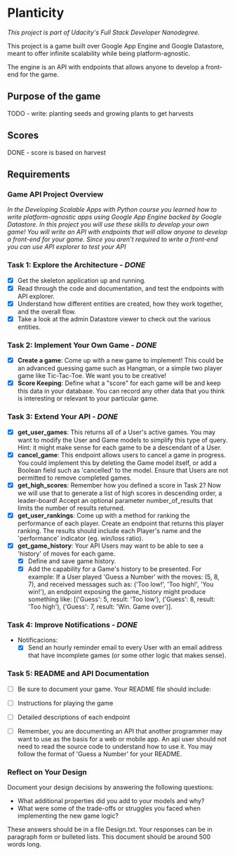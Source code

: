 # Planticity

_This project is part of Udacity's Full Stack Developer Nanodegree._

This project is a game built over Google App Engine and Google Datastore, meant to offer infinite scalability while being platform-agnostic.
 
The engine is an API with endpoints that allows anyone to develop a front-end for the game.
 
## Purpose of the game

TODO - write: planting seeds and growing plants to get harvests

## Scores

DONE - score is based on harvest

## Requirements

### Game API Project Overview

_In the Developing Scalable Apps with Python course you learned how to write platform-agnostic apps using Google App Engine backed by Google Datastore. In this project you will use these skills to develop your own game! You will write an API with endpoints that will allow anyone to develop a front-end for your game. Since you aren't required to write a front-end you can use API explorer to test your API_

### Task 1: Explore the Architecture - _DONE_

  - [x] Get the skeleton application up and running.
  - [x] Read through the code and documentation, and test the endpoints with API explorer.
  - [x] Understand how different entities are created, how they work together, and the overall flow.
  - [x] Take a look at the admin Datastore viewer to check out the various entities.

### Task 2: Implement Your Own Game - _DONE_

  - [x] **Create a game**: Come up with a new game to implement! This could be an advanced guessing game such as Hangman, or a simple two player game like Tic-Tac-Toe. We want you to be creative!
  - [x] **Score Keeping**: Define what a "score" for each game will be and keep this data in your database. You can record any other data that you think is interesting or relevant to your particular game.

### Task 3: Extend Your API - _DONE_

  - [x] **get_user_games**: This returns all of a User's active games. You may want to modify the User and Game models to simplify this type of query. Hint: it might make sense for each game to be a descendant of a User.
  - [x] **cancel_game**: This endpoint allows users to cancel a game in progress. You could implement this by deleting the Game model itself, or add a Boolean field such as 'cancelled' to the model. Ensure that Users are not permitted to remove completed games.
  - [x] **get_high_scores**: Remember how you defined a score in Task 2? Now we will use that to generate a list of high scores in descending order, a leader-board! Accept an optional parameter number_of_results that limits the number of results returned.
  - [x] **get_user_rankings**: Come up with a method for ranking the performance of each player. Create an endpoint that returns this player ranking. The results should include each Player's name and the 'performance' indicator (eg. win/loss ratio).
  - [x] **get_game_history**: Your API Users may want to be able to see a 'history' of moves for each game.
    - [x] Define and save game history.
    - [x] Add the capability for a Game's history to be presented. For example: If a User played 'Guess a Number' with the moves: (5, 8, 7), and received messages such as: ('Too low!', 'Too high!', 'You win!'), an endpoint exposing the game_history might produce something like: [('Guess': 5, result: 'Too low'), ('Guess': 8, result: 'Too high'), ('Guess': 7, result: 'Win. Game over')].

### Task 4: Improve Notifications - _DONE_

  * Notificacions:
    - [x] Send an hourly reminder email to every User with an email address that have incomplete games (or some other logic that makes sense).

### Task 5: README and API Documentation

  - [ ] Be sure to document your game. Your README file should include:
  - [ ] Instructions for playing the game
  - [ ] Detailed descriptions of each endpoint
  - [ ] Remember, you are documenting an API that another programmer may want to use as the basis for a web or mobile app. An api user should not need to read the source code to understand how to use it. You may follow the format of 'Guess a Number' for your README.


### Reflect on Your Design
Document your design decisions by answering the following questions:
   
- What additional properties did you add to your models and why?
- What were some of the trade-offs or struggles you faced when implementing the new game logic?

These answers should be in a file Design.txt.
Your responses can be in paragraph form or bulleted lists.
This document should be around 500 words long.
